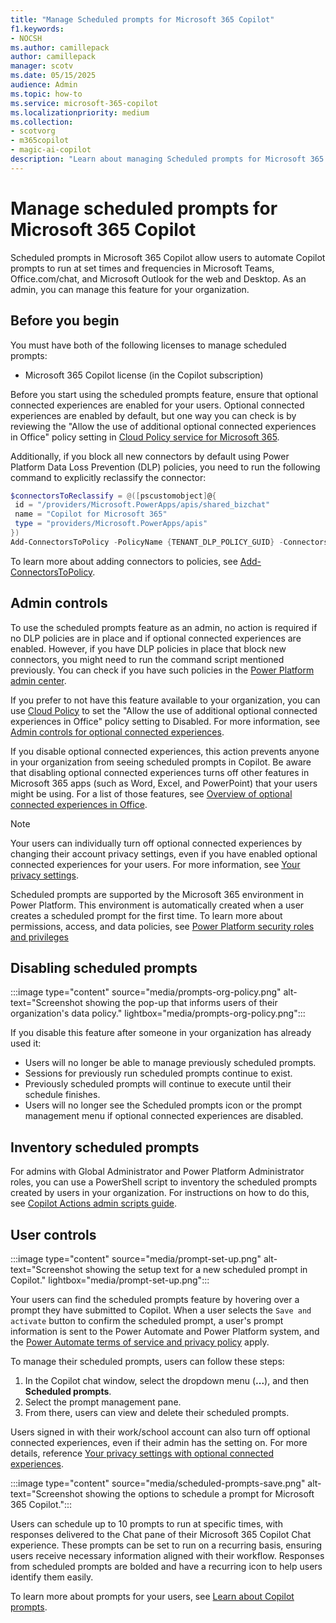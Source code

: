 ```yaml
---
title: "Manage Scheduled prompts for Microsoft 365 Copilot"
f1.keywords:
- NOCSH
ms.author: camillepack
author: camillepack
manager: scotv
ms.date: 05/15/2025
audience: Admin
ms.topic: how-to
ms.service: microsoft-365-copilot
ms.localizationpriority: medium
ms.collection: 
- scotvorg
- m365copilot
- magic-ai-copilot
description: "Learn about managing Scheduled prompts for Microsoft 365 Copilot, admin controls, data policies, and user management steps."
---
```


# Manage scheduled prompts for Microsoft 365 Copilot

Scheduled prompts in Microsoft 365 Copilot allow users to automate Copilot prompts to run at set times and frequencies in Microsoft Teams, Office.com/chat, and Microsoft Outlook for the web and Desktop. As an admin, you can manage this feature for your organization.

## Before you begin

You must have both of the following licenses to manage scheduled prompts:

- Microsoft 365 Copilot license (in the Copilot subscription)

Before you start using the scheduled prompts feature, ensure that optional connected experiences are enabled for your users. Optional connected experiences are enabled by default, but one way you can check is by reviewing the "Allow the use of additional optional connected experiences in Office" policy setting in [Cloud Policy service for Microsoft 365](/microsoft-365-apps/admin-center/overview-cloud-policy).

Additionally, if you block all new connectors by default using Power Platform Data Loss Prevention (DLP) policies, you need to run the following command to explicitly reclassify the connector:

```powershell
$connectorsToReclassify = @([pscustomobject]@{
 id = "/providers/Microsoft.PowerApps/apis/shared_bizchat"
 name = "Copilot for Microsoft 365"
 type = "providers/Microsoft.PowerApps/apis"
})
Add-ConnectorsToPolicy -PolicyName {TENANT_DLP_POLICY_GUID} -Connectors $connectorsToReclassify -Classification {'Confidential'|'General'}
```

To learn more about adding connectors to policies, see [Add-ConnectorsToPolicy](/powershell/module/microsoft.powerapps.administration.powershell/add-connectorstopolicy).

## Admin controls

To use the scheduled prompts feature as an admin, no action is required if no DLP policies are in place and if optional connected experiences are enabled. However, if you have DLP policies in place that block new connectors, you might need to run the command script mentioned previously. You can check if you have such policies in the [Power Platform admin center](https://admin.powerplatform.microsoft.com).

If you prefer to not have this feature available to your organization, you can use [Cloud Policy](https://config.office.com/officeSettings/officePolicies) to set the "Allow the use of additional optional connected experiences in Office" policy setting to Disabled. For more information, see [Admin controls for optional connected experiences](/microsoft-365-apps/privacy/optional-connected-experiences#admin-controls-for-optional-connected-experiences).

If you disable optional connected experiences, this action prevents anyone in your organization from seeing scheduled prompts in Copilot. Be aware that disabling optional connected experiences turns off other features in Microsoft 365 apps (such as Word, Excel, and PowerPoint) that your users might be using. For a list of those features, see [Overview of optional connected experiences in Office](/microsoft-365-apps/privacy/optional-connected-experiences).

> [!NOTE]
> Your users can individually turn off optional connected experiences by changing their account privacy settings, even if you have enabled optional connected experiences for your users. For more information, see [Your privacy settings](/microsoft-365-apps/privacy/optional-connected-experiences#your-privacy-settings).

Scheduled prompts are supported by the Microsoft 365 environment in Power Platform. This environment is automatically created when a user creates a scheduled prompt for the first time. To learn more about permissions, access, and data policies, see [Power Platform security roles and privileges](/power-platform/admin/security-roles-privileges) 

## Disabling scheduled prompts

:::image type="content" source="media/prompts-org-policy.png" alt-text="Screenshot showing the pop-up that informs users of their organization's data policy." lightbox="media/prompts-org-policy.png":::

If you disable this feature after someone in your organization has already used it:

- Users will no longer be able to manage previously scheduled prompts.
- Sessions for previously run scheduled prompts continue to exist.
- Previously scheduled prompts will continue to execute until their schedule finishes.
- Users will no longer see the Scheduled prompts icon or the prompt management menu if optional connected experiences are disabled.

## Inventory scheduled prompts

For admins with Global Administrator and Power Platform Administrator roles, you can use a PowerShell script to inventory the scheduled prompts created by users in your organization. For instructions on how to do this, see [Copilot Actions admin scripts guide](/includes/copilot-admin-actions-scripts.md).

## User controls

:::image type="content" source="media/prompt-set-up.png" alt-text="Screenshot showing the setup text for a new scheduled prompt in Copilot." lightbox="media/prompt-set-up.png":::

Your users can find the scheduled prompts feature by hovering over a prompt they have submitted to Copilot. When a user selects the `Save and activate` button to confirm the scheduled prompt, a user's prompt information is sent to the Power Automate and Power Platform system, and the [Power Automate terms of service and privacy policy](/power-platform/admin/wp-compliance-data-privacy) apply.

To manage their scheduled prompts, users can follow these steps:

1. In the Copilot chat window, select the dropdown menu (**...**), and then **Scheduled prompts**.
2. Select the prompt management pane.
3. From there, users can view and delete their scheduled prompts.

Users signed in with their work/school account can also turn off optional connected experiences, even if their admin has the setting on. For more details, reference [Your privacy settings with optional connected experiences](/microsoft-365-apps/privacy/optional-connected-experiences).

:::image type="content" source="media/scheduled-prompts-save.png" alt-text="Screenshot showing the options to schedule a prompt for Microsoft 365 Copilot.":::

Users can schedule up to 10 prompts to run at specific times, with responses delivered to the Chat pane of their Microsoft 365 Copilot Chat experience. These prompts can be set to run on a recurring basis, ensuring users receive necessary information aligned with their workflow. Responses from scheduled prompts are bolded and have a recurring icon to help users identify them easily.

To learn more about prompts for your users, see [Learn about Copilot prompts](https://support.microsoft.com/topic/learn-about-copilot-prompts-f6c3b467-f07c-4db1-ae54-ffac96184dd5).
